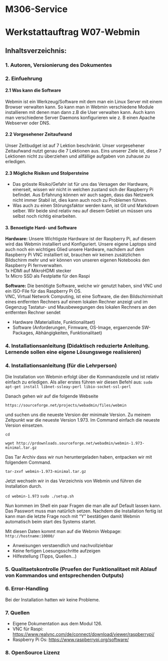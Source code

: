 # M306-Service
# Werkstattauftrag W07-Webmin

## Inhaltsverzeichnis:

### 1. Autoren, Versionierung des Dokumentes

### 2. Einfuehrung
#### 2.1 **Was kann die Software**
Webmin ist ein Werkzeug/Software mit dem man ein Linux Server mit einem Browser verwalten kann. So kann man in Webmin verschiedene Module installieren mit denen man dann z.B die User verwalten kann. Auch kann man verschiedene Server Daemons konfigurieren wie z. B einen Apache Webserver oder DNS.

#### 2.2 **Vorgesehener Zeitaufwand**
Unser Zeitbudget ist auf 7 Lektion beschränkt. Unser vorgesehener Zeitaufwand nutzt genau die 7 Lektionen aus. Eins unserer Ziele ist, diese 7 Lektionen nicht zu überziehen und allfällige aufgaben von zuhause zu erledigen.

#### 2.3 **Mögliche Risiken und Stolpersteine**
- Das grösste Risiko/Gefahr ist für uns das Versagen der Hardware, einerseit, wissen wir nicht in welchen zustand sich der Raspberry Pi befindet. Aus Erfahrung können wir auch sagen, dass das Netzwerk nicht immer Stabil ist, dies kann auch noch zu Problemen führen.
- Was auch zu einen Störungsfaktor werden kann, ist Git und Markdown selber. Wir beide sind relativ neu auf diesem Gebiet un müssen uns selbst noch richtig einarbeiten.


#### 3. **Benoetigte Hard- und Software**
**Hardware:**
Unsere Wichtigste Hardware ist der Raspberry Pi, auf diesem wird das Webmin installiert und Konfiguriert. Unsere eigene Laptops sind auch noch ein wichtiges Glied unsere Hardware, nachdem auf dem Raspberry Pi VNC installiert ist, brauchen wir keinen zusätzlichen Bildschirm mehr und wir können von unseren eigenen Notebooks den Raspberry Pi fernverwalten.
<br> 1x HDMI auf MikroHDMI stecker
<br> 1x Micro SSD als Festplatte für den Raspi

**Software:**
Die benötigte Software, welche wir genutzt haben, sind VNC und ein ISO-File für das Raspberry Pi OS. 
    <br>VNC, Virtual Network Computing,  ist eine Software, die den Bildschirminhalt eines entfernten Rechners auf einem lokalen Rechner anzeigt und im Gegenzug Tastatur- und Mausbewegungen des lokalen Rechners an den entfernten Rechner sendet <br>
        



- Hardware (Materialliste, Funktionalitaet)
- Software (Anforderungen, Firmware, OS-Image, ergaenzende SW-Packages, Abhängigkeiten, Funktionalitaet)

### 4. Installationsanleitung (Didaktisch reduzierte Anleitung. Lernende sollen eine eigene Lösungswege realisieren)
### 4. Installationsanleitung (für die Lehrperson)
Die Installation von Webmin erfolgt über die Kommandozeile und ist relativ einfach zu erledigen. Als aller erstes führen wir diesen Befehl aus:
````sudo apt-get install libnet-ssleay-perl libio-socket-ssl-perl````
 
Danach gehen wir auf die folgende Webseite

````https://sourceforge.net/projects/webadmin/files/webmin````

und suchen uns die neueste Version der minimale Version.
Zu meinem Zeitpunkt war die neueste Version 1.973. 
Im Command einfach die neueste Version einsetzen.

````cd````

````wget http://prdownloads.sourceforge.net/webadmin/webmin-1.973-minimal.tar.gz````
 
Das Tar Archiv dass wir nun heruntergeladen haben, entpacken wir mit folgendem Command.

````tar-zxvf webmin-1.973-minimal.tar.gz````

Jetzt wechseln wir in das Verzeichnis von Webmin und führen die Installation durch.

````cd webmin-1.973````
````sudo ./setup.sh````
 
Nun kommen im Shell ein paar Fragen die man alle auf Default lassen kann. Das Passwort muss man natürlich setzen. Nachdem die Installation fertig ist kann man die letzte Frage noch mit “Y” bestätigen damit Webmin automatisch beim start des Systems startet.
 
Mit diesen Daten kommt man auf die Webmin Webpage:
````http://hostname:10000/````
- Anweisungen verstaendlich und nachvollziehbar
- Keine fertigen Loesungsschritte aufzeigen
- Hilfestellung (Tipps, Quellen...)

### 5. Qualitaetskontrolle (Pruefen der Funktionalitaet mit Ablauf von Kommandos und entsprechenden Outputs)

### 6. Error-Handling
Bei der Installation hatten wir keine Probleme.

### 7. Quellen
- Eigene Dokumentation aus dem Modul 126.
- VNC für Raspi: https://www.realvnc.com/de/connect/download/viewer/raspberrypi/
- Raspberry Pi Os: https://www.raspberrypi.org/software/ 

### 8. OpenSource Lizenz
